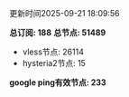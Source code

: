 更新时间2025-09-21 18:09:56

**总订阅: 188**
**总节点: 51489**
- vless节点: 26114
- hysteria2节点: 15

**google ping有效节点: 233**
